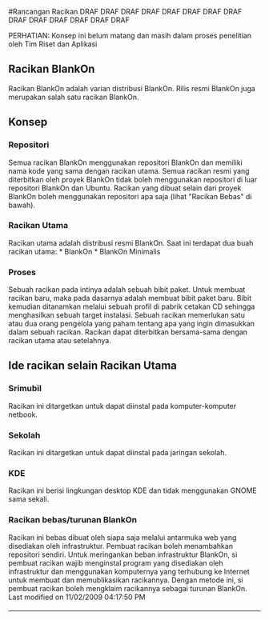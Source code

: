 #Rancangan Racikan
DRAF DRAF DRAF DRAF DRAF DRAF DRAF DRAF DRAF DRAF DRAF DRAF DRAF DRAF

PERHATIAN: Konsep ini belum matang dan masih dalam proses penelitian oleh Tim
Riset dan Aplikasi
## Racikan BlankOn
Racikan BlankOn adalah varian distribusi BlankOn. Rilis resmi BlankOn juga
merupakan salah satu racikan BlankOn.
## Konsep
### Repositori
Semua racikan BlankOn menggunakan repositori BlankOn dan memiliki nama kode
yang sama dengan racikan utama. Semua racikan resmi yang diterbitkan oleh
proyek BlankOn tidak boleh menggunakan repositori di luar repositori BlankOn
dan Ubuntu. Racikan yang dibuat selain dari proyek BlankOn boleh menggunakan
repositori apa saja (lihat "Racikan Bebas" di bawah).
### Racikan Utama
Racikan utama adalah distribusi resmi BlankOn. Saat ini terdapat dua buah
racikan utama:
    * BlankOn
    * BlankOn Minimalis
### Proses
Sebuah racikan pada intinya adalah sebuah bibit paket. Untuk membuat racikan
baru, maka pada dasarnya adalah membuat bibit paket baru. Bibit kemudian
ditanamkan melalui sebuah profil di pabrik cetakan CD sehingga menghasilkan
sebuah target instalasi.
Sebuah racikan memerlukan satu atau dua orang pengelola yang paham tentang apa
yang ingin dimasukkan dalam sebuah racikan.
Racikan dapat diterbitkan bersama-sama dengan racikan utama atau setelahnya.
## Ide racikan selain Racikan Utama
### Srimubil
Racikan ini ditargetkan untuk dapat diinstal pada komputer-komputer netbook.
### Sekolah
Racikan ini ditargetkan untuk dapat diinstal pada jaringan sekolah.
### KDE
Racikan ini berisi lingkungan desktop KDE dan tidak menggunakan GNOME sama
sekali.
### Racikan bebas/turunan BlankOn
Racikan ini bebas dibuat oleh siapa saja melalui antarmuka web yang disediakan
oleh infrastruktur. Pembuat racikan boleh menambahkan repositori sendiri. Untuk
meringankan beban infrastruktur BlankOn, si pembuat racikan wajib menginstal
program yang disediakan oleh infrastruktur dan menggunakan komputernya yang
terhubung ke Internet untuk membuat dan memublikasikan racikannya.
Dengan metode ini, si pembuat racikan boleh mengklaim racikannya sebagai
turunan BlankOn.
Last modified on 11/02/2009 04:17:50 PM
#### 
    
 
 
 
 
 
---
 
